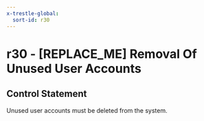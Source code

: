```yaml
---
x-trestle-global:
  sort-id: r30
---
```


# r30 - \[REPLACE_ME\] Removal Of Unused User Accounts

## Control Statement

Unused user accounts must be deleted from the system.
